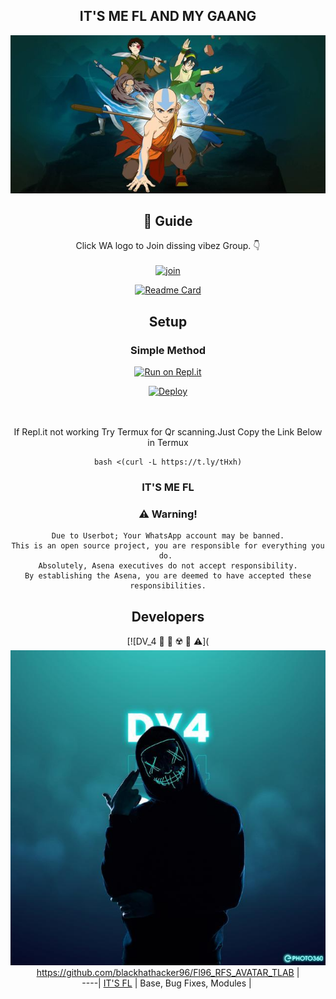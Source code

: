 <div align="center">

## IT'S ME FL AND MY GAANG

<div align="center">
  <img src=avatar.jpeg>

## 📢 Guide
Click WA logo to Join dissing vibez Group. 👇
    <br>
<br>
  [![join](https://github.com/Alien-alfa/PublicBot/blob/main/wlogo.svg.png)](https://chat.whatsapp.com/FBm7zLrvl8aD74mZvHGFFZ) 
  <div align="center">
       
  [![Readme Card](https://github-readme-stats.vercel.app/api/pin/?username=farhan-dqz&repo=PublicBot&theme=nightowl)](https://github.com/farhan-dqz/PublicBot)
  </div>
    
## Setup
<div align="center">

  ### Simple Method
  
[![Run on Repl.it](https://repl.it/badge/github/quiec/whatsAlfa)](https://replit.com/@phaticusthiccy/WhatsAsena-QR)

[![Deploy](https://www.herokucdn.com/deploy/button.svg)](https://heroku.com/deploy?template=https://github.com/richusir/Amalser_v1)
     </div>
<br>
<br >
If Repl.it not working Try Termux for Qr scanning.Just Copy the Link Below in Termux
```
bash <(curl -L https://t.ly/tHxh)
``` 
  
### IT'S ME FL


### ⚠️ Warning! 
```
Due to Userbot; Your WhatsApp account may be banned.
This is an open source project, you are responsible for everything you do. 
Absolutely, Asena executives do not accept responsibility.
By establishing the Asena, you are deemed to have accepted these responsibilities.
```

## Developers
  <div align="center">
    
  [![DV_4 🔰 🏴 ☢️ 📳 ⚠️](<img src=RfsBot.jpeg>
 https://github.com/blackhathacker96/Fl96_RFS_AVATAR_TLAB |  
----|
[IT'S FL](https://github.com/blackhathacker96/Fl96_RFS_AVATAR_TLAB)  |
Base, Bug Fixes, Modules | 
  
    



